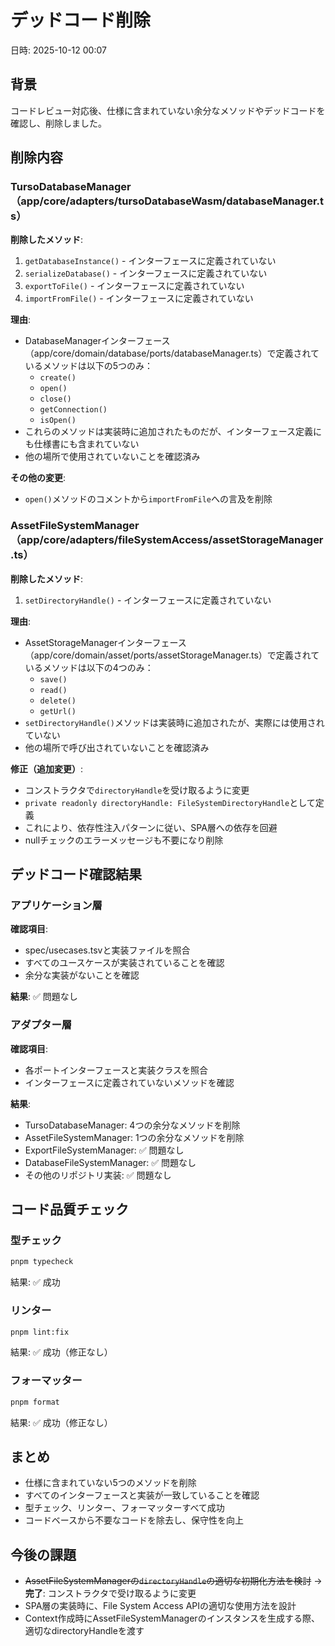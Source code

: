 # デッドコード削除

日時: 2025-10-12 00:07

## 背景

コードレビュー対応後、仕様に含まれていない余分なメソッドやデッドコードを確認し、削除しました。

## 削除内容

### TursoDatabaseManager（app/core/adapters/tursoDatabaseWasm/databaseManager.ts）

**削除したメソッド**:
1. `getDatabaseInstance()` - インターフェースに定義されていない
2. `serializeDatabase()` - インターフェースに定義されていない
3. `exportToFile()` - インターフェースに定義されていない
4. `importFromFile()` - インターフェースに定義されていない

**理由**:
- DatabaseManagerインターフェース（app/core/domain/database/ports/databaseManager.ts）で定義されているメソッドは以下の5つのみ：
  - `create()`
  - `open()`
  - `close()`
  - `getConnection()`
  - `isOpen()`
- これらのメソッドは実装時に追加されたものだが、インターフェース定義にも仕様書にも含まれていない
- 他の場所で使用されていないことを確認済み

**その他の変更**:
- `open()`メソッドのコメントから`importFromFile`への言及を削除

### AssetFileSystemManager（app/core/adapters/fileSystemAccess/assetStorageManager.ts）

**削除したメソッド**:
1. `setDirectoryHandle()` - インターフェースに定義されていない

**理由**:
- AssetStorageManagerインターフェース（app/core/domain/asset/ports/assetStorageManager.ts）で定義されているメソッドは以下の4つのみ：
  - `save()`
  - `read()`
  - `delete()`
  - `getUrl()`
- `setDirectoryHandle()`メソッドは実装時に追加されたが、実際には使用されていない
- 他の場所で呼び出されていないことを確認済み

**修正（追加変更）**:
- コンストラクタで`directoryHandle`を受け取るように変更
- `private readonly directoryHandle: FileSystemDirectoryHandle`として定義
- これにより、依存性注入パターンに従い、SPA層への依存を回避
- nullチェックのエラーメッセージも不要になり削除

## デッドコード確認結果

### アプリケーション層

**確認項目**:
- spec/usecases.tsvと実装ファイルを照合
- すべてのユースケースが実装されていることを確認
- 余分な実装がないことを確認

**結果**: ✅ 問題なし

### アダプター層

**確認項目**:
- 各ポートインターフェースと実装クラスを照合
- インターフェースに定義されていないメソッドを確認

**結果**:
- TursoDatabaseManager: 4つの余分なメソッドを削除
- AssetFileSystemManager: 1つの余分なメソッドを削除
- ExportFileSystemManager: ✅ 問題なし
- DatabaseFileSystemManager: ✅ 問題なし
- その他のリポジトリ実装: ✅ 問題なし

## コード品質チェック

### 型チェック

```bash
pnpm typecheck
```

結果: ✅ 成功

### リンター

```bash
pnpm lint:fix
```

結果: ✅ 成功（修正なし）

### フォーマッター

```bash
pnpm format
```

結果: ✅ 成功（修正なし）

## まとめ

- 仕様に含まれていない5つのメソッドを削除
- すべてのインターフェースと実装が一致していることを確認
- 型チェック、リンター、フォーマッターすべて成功
- コードベースから不要なコードを除去し、保守性を向上

## 今後の課題

- ~~AssetFileSystemManagerの`directoryHandle`の適切な初期化方法を検討~~ → **完了**: コンストラクタで受け取るように変更
- SPA層の実装時に、File System Access APIの適切な使用方法を設計
- Context作成時にAssetFileSystemManagerのインスタンスを生成する際、適切なdirectoryHandleを渡す
